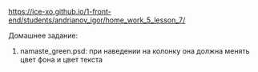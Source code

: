 https://ice-xo.github.io/1-front-end/students/andrianov_igor/home_work_5_lesson_7/

Домашнее задание:

1) namaste_green.psd:
при наведении на колонку она должна менять цвет фона и цвет текста